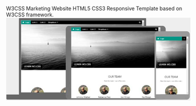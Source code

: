 W3CSS Marketing Website HTML5 CSS3 Responsive Template based on  W3CSS framework.
![screenshot](images/w3css-marketing-website-screenshot.jpg)